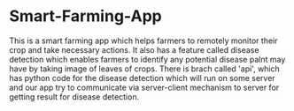 # Smart-Farming-App
This is a smart farming app which helps farmers to remotely monitor their crop and take necessary actions. It also has a feature called disease detection which enables farmers to identify any potential disease palnt may have by taking image of leaves of crops.
There is brach called 'api', which has python code for the disease detection which will run on some server and our app try to communicate via server-client mechanism to server for getting result for disease detection.
